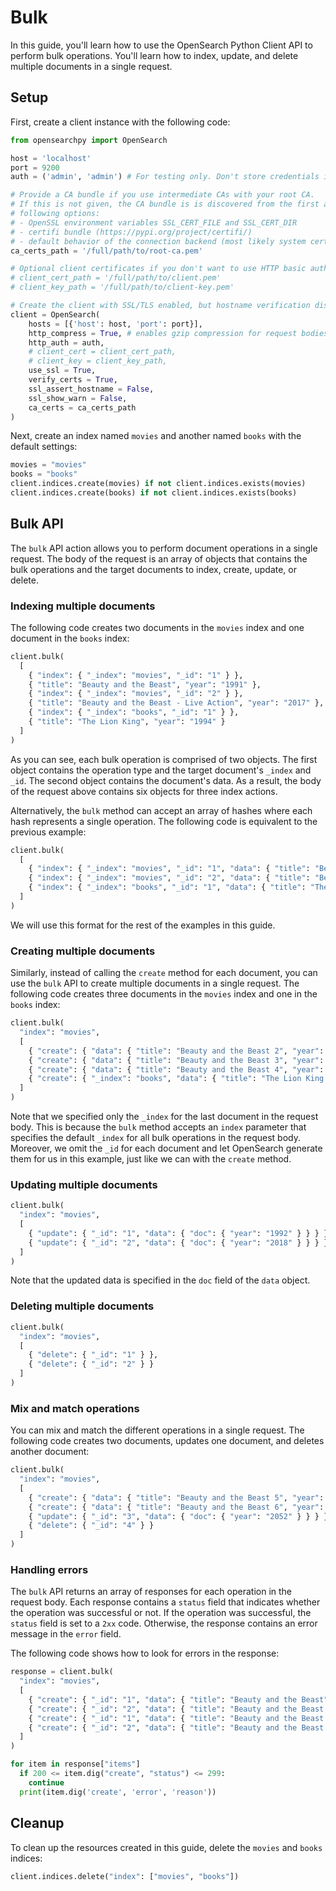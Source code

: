 # Bulk

In this guide, you'll learn how to use the OpenSearch Python Client API to perform bulk operations. You'll learn how to index, update, and delete multiple documents in a single request.

## Setup

First, create a client instance with the following code:

```python
from opensearchpy import OpenSearch

host = 'localhost'
port = 9200
auth = ('admin', 'admin') # For testing only. Don't store credentials in code.

# Provide a CA bundle if you use intermediate CAs with your root CA.
# If this is not given, the CA bundle is is discovered from the first available
# following options:
# - OpenSSL environment variables SSL_CERT_FILE and SSL_CERT_DIR
# - certifi bundle (https://pypi.org/project/certifi/)
# - default behavior of the connection backend (most likely system certs)
ca_certs_path = '/full/path/to/root-ca.pem'

# Optional client certificates if you don't want to use HTTP basic authentication.
# client_cert_path = '/full/path/to/client.pem'
# client_key_path = '/full/path/to/client-key.pem'

# Create the client with SSL/TLS enabled, but hostname verification disabled.
client = OpenSearch(
    hosts = [{'host': host, 'port': port}],
    http_compress = True, # enables gzip compression for request bodies
    http_auth = auth,
    # client_cert = client_cert_path,
    # client_key = client_key_path,
    use_ssl = True,
    verify_certs = True,
    ssl_assert_hostname = False,
    ssl_show_warn = False,
    ca_certs = ca_certs_path
)
```

Next, create an index named `movies` and another named `books` with the default settings:

```python
movies = "movies"
books = "books"
client.indices.create(movies) if not client.indices.exists(movies)
client.indices.create(books) if not client.indices.exists(books)
```

## Bulk API

The `bulk` API action allows you to perform document operations in a single request. The body of the request is an array of objects that contains the bulk operations and the target documents to index, create, update, or delete.

### Indexing multiple documents

The following code creates two documents in the `movies` index and one document in the `books` index:

```python
client.bulk(
  [
    { "index": { "_index": "movies", "_id": "1" } },
    { "title": "Beauty and the Beast", "year": "1991" },
    { "index": { "_index": "movies", "_id": "2" } },
    { "title": "Beauty and the Beast - Live Action", "year": "2017" },
    { "index": { "_index": "books", "_id": "1" } },
    { "title": "The Lion King", "year": "1994" }
  ]
)
```

As you can see, each bulk operation is comprised of two objects. The first object contains the operation type and the target document's `_index` and `_id`. The second object contains the document's data. As a result, the body of the request above contains six objects for three index actions.

Alternatively, the `bulk` method can accept an array of hashes where each hash represents a single operation. The following code is equivalent to the previous example:

```python
client.bulk(
  [
    { "index": { "_index": "movies", "_id": "1", "data": { "title": "Beauty and the Beast", "year": "1991" }  } },
    { "index": { "_index": "movies", "_id": "2", "data": { "title": "Beauty and the Beast - Live Action", "year": "2017" } } },
    { "index": { "_index": "books", "_id": "1", "data": { "title": "The Lion King", "year": "1994" } } }
  ]
)
```

We will use this format for the rest of the examples in this guide.

### Creating multiple documents

Similarly, instead of calling the `create` method for each document, you can use the `bulk` API to create multiple documents in a single request. The following code creates three documents in the `movies` index and one in the `books` index:

```python
client.bulk(
  "index": "movies",
  [
    { "create": { "data": { "title": "Beauty and the Beast 2", "year": "2030" } } },
    { "create": { "data": { "title": "Beauty and the Beast 3", "year": "2031" } } },
    { "create": { "data": { "title": "Beauty and the Beast 4", "year": "2049" } } },
    { "create": { "_index": "books", "data": { "title": "The Lion King 2", "year": "1998" } } }
  ]
)
```

Note that we specified only the `_index` for the last document in the request body. This is because the `bulk` method accepts an `index` parameter that specifies the default `_index` for all bulk operations in the request body. Moreover, we omit the `_id` for each document and let OpenSearch generate them for us in this example, just like we can with the `create` method.

### Updating multiple documents

```python
client.bulk(
  "index": "movies",
  [
    { "update": { "_id": "1", "data": { "doc": { "year": "1992" } } } },
    { "update": { "_id": "2", "data": { "doc": { "year": "2018" } } } }
  ]
)
```

Note that the updated data is specified in the `doc` field of the `data` object.

### Deleting multiple documents

```python
client.bulk(
  "index": "movies",
  [
    { "delete": { "_id": "1" } },
    { "delete": { "_id": "2" } }
  ]
)
```

### Mix and match operations

You can mix and match the different operations in a single request. The following code creates two documents, updates one document, and deletes another document:

```python
client.bulk(
  "index": "movies",
  [
    { "create": { "data": { "title": "Beauty and the Beast 5", "year": "2050" } } },
    { "create": { "data": { "title": "Beauty and the Beast 6", "year": "2051" } } },
    { "update": { "_id": "3", "data": { "doc": { "year": "2052" } } } },
    { "delete": { "_id": "4" } }
  ]
)
```

### Handling errors

The `bulk` API returns an array of responses for each operation in the request body. Each response contains a `status` field that indicates whether the operation was successful or not. If the operation was successful, the `status` field is set to a `2xx` code. Otherwise, the response contains an error message in the `error` field.

The following code shows how to look for errors in the response:

```python
response = client.bulk(
  "index": "movies",
  [
    { "create": { "_id": "1", "data": { "title": "Beauty and the Beast", "year": "1991" } } },
    { "create": { "_id": "2", "data": { "title": "Beauty and the Beast 2", "year": "2030" } } },
    { "create": { "_id": "1", "data": { "title": "Beauty and the Beast 3", "year": "2031" } } }, # document already exists error
    { "create": { "_id": "2", "data": { "title": "Beauty and the Beast 4", "year": "2049" } } }  # document already exists error
  ]
)

for item in response["items"]
  if 200 <= item.dig("create", "status") <= 299:
    continue
  print(item.dig('create', 'error', 'reason'))
```

## Cleanup

To clean up the resources created in this guide, delete the `movies` and `books` indices:

```python
client.indices.delete("index": ["movies", "books"])
```
